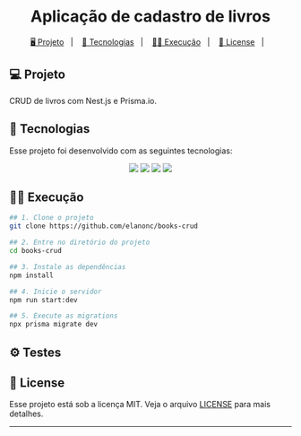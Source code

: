 <h1 align="center">
  Aplicação de cadastro de livros
</h1>

<p align="center">
  <a href="#-projeto">🖥️ Projeto</a>&nbsp;&nbsp;&nbsp;|&nbsp;&nbsp;&nbsp;
  <a href="#-tecnologias">🚀 Tecnologias</a>&nbsp;&nbsp;&nbsp;|&nbsp;&nbsp;&nbsp;
  <a href="#-execução">👨‍💻 Execução</a>&nbsp;&nbsp;&nbsp;|&nbsp;&nbsp;&nbsp;
  <a href="#-license">📝 License</a>&nbsp;&nbsp;&nbsp;|&nbsp;&nbsp;&nbsp;
</p>


## 💻 Projeto

CRUD de livros com Nest.js e Prisma.io.  

## 🚀 Tecnologias

Esse projeto foi desenvolvido com as seguintes tecnologias:

<p align="center">
    <img src="https://img.shields.io/badge/node.js-6DA55F?style=for-the-badge&logo=node.js&logoColor=white">
    <img src="https://img.shields.io/badge/nestjs-%23E0234E.svg?style=for-the-badge&logo=nestjs&logoColor=white">
    <img src="https://img.shields.io/badge/Prisma-3982CE?style=for-the-badge&logo=Prisma&logoColor=white">
    <img src="https://img.shields.io/badge/typescript-%23007ACC.svg?style=for-the-badge&logo=typescript&logoColor=white">
</p>

## 👨‍💻 Execução

```bash
## 1. Clone o projeto
git clone https://github.com/elanonc/books-crud

## 2. Entre no diretório do projeto
cd books-crud

## 3. Instale as dependências
npm install

## 4. Inicie o servidor
npm run start:dev

## 5. Execute as migrations
npx prisma migrate dev
```

## ⚙ Testes


## 📝 License

Esse projeto está sob a licença MIT. Veja o arquivo [LICENSE](LICENSE) para mais detalhes.

---
